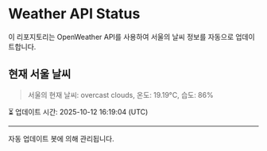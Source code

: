 
# Weather API Status

이 리포지토리는 OpenWeather API를 사용하여 서울의 날씨 정보를 자동으로 업데이트합니다.

## 현재 서울 날씨
> 서울의 현재 날씨: overcast clouds, 온도: 19.19°C, 습도: 86%

⏳ 업데이트 시간: 2025-10-12 16:19:04 (UTC)

---
자동 업데이트 봇에 의해 관리됩니다.
